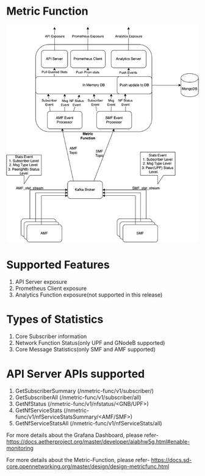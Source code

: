 <!--
SPDX-FileCopyrightText: 2022-present Intel Corporation

SPDX-License-Identifier: Apache-2.0
-->


# Metric Function

![Metric Function Architecture](/docs/images/Metric_Function_Arch.png)



# Supported Features
1. API Server exposure
2. Prometheus Client exposure
3. Analytics Function exposure(not supported in this release)

# Types of Statistics
1. Core Subscriber information
2. Network Function Status(only UPF and GNodeB supported)
3. Core Message Statistics(only SMF and AMF supported)

# API Server APIs supported
1. GetSubscriberSummary (/nmetric-func/v1/subscriber/<imsi>)
2. GetSubscriberAll (/nmetric-func/v1/subscriber/all)
3. GetNfStatus (/nmetric-func/v1/nfstatus/<GNB/UPF>)
4. GetNfServiceStats (/nmetric-func/v1/nfServiceStatsSummary/<AMF/SMF>)
5. GetNfServiceStatsAll (/nmetric-func/v1/nfServiceStats/all)



For more details about the Grafana Dashboard, please refer- https://docs.aetherproject.org/master/developer/aiabhw5g.html#enable-monitoring

For more details about the Metric-Function, please refer- https://docs.sd-core.opennetworking.org/master/design/design-metricfunc.html

  
